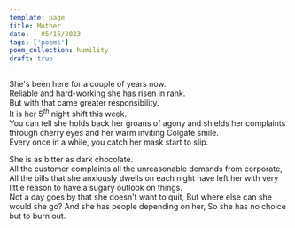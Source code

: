 ```yaml
---
template: page
title: Mother
date:   05/16/2023
tags: ['poems']
poem_collection: humility
draft: true
---
```


She's been here for a couple of years now.  
Reliable and hard-working she has risen in rank.  
But with that came greater responsibility.  
It is her $5^{th}$ night shift this week.  
You can tell she holds back her groans of agony and shields her complaints through cherry eyes and her warm inviting Colgate smile.  
Every once in a while, you catch her mask start to slip.

She is as bitter as dark chocolate.  
All the customer complaints all the unreasonable demands from corporate,  
All the bills that she anxiously dwells on each night have left her with very little reason to have a sugary outlook on things.  
Not a day goes by that she doesn't want to quit, But where else can she would she go? And she has people depending on her, So she has no choice but to burn out.